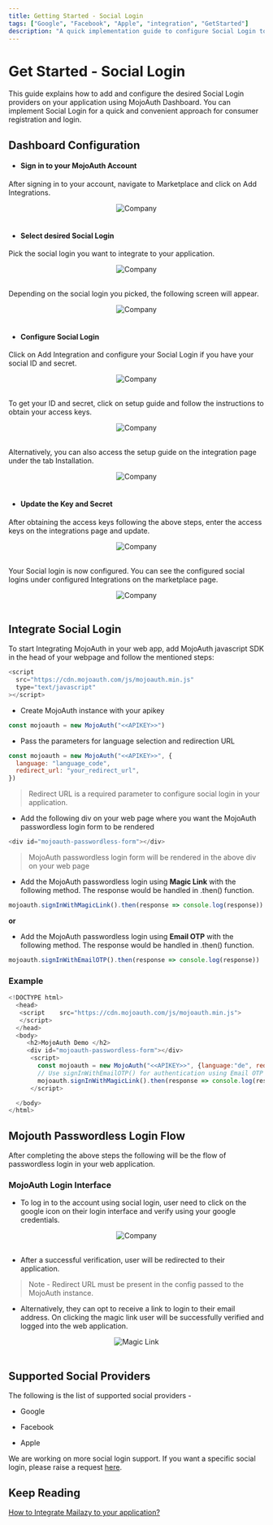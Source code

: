 ```yaml
---
title: Getting Started - Social Login
tags: ["Google", "Facebook", "Apple", "integration", "GetStarted"]
description: "A quick implementation guide to configure Social Login to authenticate your users."
---
```


# Get Started - Social Login

This guide explains how to add and configure the desired Social Login providers on your application using MojoAuth Dashboard. You can implement Social Login for a quick and convenient approach for consumer registration and login.

## Dashboard Configuration

- #### Sign in to your MojoAuth Account

After signing in to your account, navigate to Marketplace and click on Add Integrations.

<div style="text-align:center">
  <img src="./images/marketplace.png" alt="Company" />
</div>
<br/>

- #### Select desired Social Login

Pick the social login you want to integrate to your application.

<div style="text-align:center">
  <img src="./images/integrations.png" alt="Company" />
</div>
<br/>

Depending on the social login you picked, the following screen will appear.

<div style="text-align:center">
  <img src="./images/google-page.png" alt="Company" />
</div>
<br/>

- #### Configure Social Login

Click on Add Integration and configure your Social Login if you have your social ID and secret.

<div style="text-align:center">
  <img src="./images/google-configuration-update.png" alt="Company" />
</div>
<br/>

To get your ID and secret, click on setup guide and follow the instructions to obtain your access keys.

<div style="text-align:center">
  <img src="./images/google-configuration-setup.png" alt="Company" />
</div>
<br/>

Alternatively, you can also access the setup guide on the integration page under the tab Installation.

<div style="text-align:center">
  <img src="./images/google-installation.png" alt="Company" />
</div>
<br/>

- #### Update the Key and Secret

After obtaining the access keys following the above steps, enter the access keys on the integrations page and update.

<div style="text-align:center">
  <img src="./images/google-configuration-update.png" alt="Company" />
</div>
<br/>

Your Social login is now configured. You can see the configured social logins under configured Integrations on the marketplace page.

<div style="text-align:center">
  <img src="./images/configured-integrations.png" alt="Company" />
</div>
<br/>

## Integrate Social Login

To start Integrating MojoAuth in your web app, add MojoAuth javascript SDK in the head of your webpage and follow the mentioned steps:

```js
<script
  src="https://cdn.mojoauth.com/js/mojoauth.min.js"
  type="text/javascript"
></script>
```

- Create MojoAuth instance with your apikey

```js
const mojoauth = new MojoAuth("<<APIKEY>>")
```

- Pass the parameters for language selection and redirection URL

```js
const mojoauth = new MojoAuth("<<APIKEY>>", {
  language: "language_code",
  redirect_url: "your_redirect_url",
})
```

> Redirect URL is a required parameter to configure social login in your application.

- Add the following div on your web page where you want the MojoAuth passwordless login form to be rendered

```js
<div id="mojoauth-passwordless-form"></div>
```

> MojoAuth passwordless login form will be rendered in the above div on your web page

- Add the MojoAuth passwordless login using **Magic Link** with the following method. The response would be handled in .then() function.

```js
mojoauth.signInWithMagicLink().then(response => console.log(response))
```

**or**

- Add the MojoAuth passwordless login using **Email OTP** with the following method. The response would be handled in .then() function.

```js
mojoauth.signInWithEmailOTP().then(response => console.log(response))
```

### Example

```js
<!DOCTYPE html>
  <head>
   <script    src="https://cdn.mojoauth.com/js/mojoauth.min.js">
   </script>
  </head>
  <body>
     <h2>MojoAuth Demo </h2>
     <div id="mojoauth-passwordless-form"></div>
      <script>
        const mojoauth = new MojoAuth("<<APIKEY>>", {language:"de", redirect_url:"https://www.yourproject.com"});
        // Use signInWithEmailOTP() for authentication using Email OTP
        mojoauth.signInWithMagicLink().then(response => console.log(response));
      </script>

  </body>
</html>
```

## Mojouth Passwordless Login Flow

After completing the above steps the following will be the flow of passwordless login in your web application.

### MojoAuth Login Interface

- To log in to the account using social login, user need to click on the google icon on their login interface and verify using your google credentials.

<div style="text-align:center">
  <img src="./images/google-passwordless-form.png" alt="Company" />
</div>
<br/>

- After a successful verification, user will be redirected to their application.

> Note - Redirect URL must be present in the config passed to the MojoAuth instance.

- Alternatively, they can opt to receive a link to login to their email address. On clicking the magic link user will be successfully verified and logged into the web application.

<div style="text-align:center">
  <img src="../../assets/common-images/magic-link.png" alt="Magic Link" />
</div>
<br/>

## Supported Social Providers

The following is the list of supported social providers -

- Google

- Facebook

- Apple

We are working on more social login support. If you want a specific social login, please raise a request [here](https://mojoauthassist.freshdesk.com/support/tickets/new).

## Keep Reading

[How to Integrate Mailazy to your application?](/dev-integrations/email-whitelisting/)
